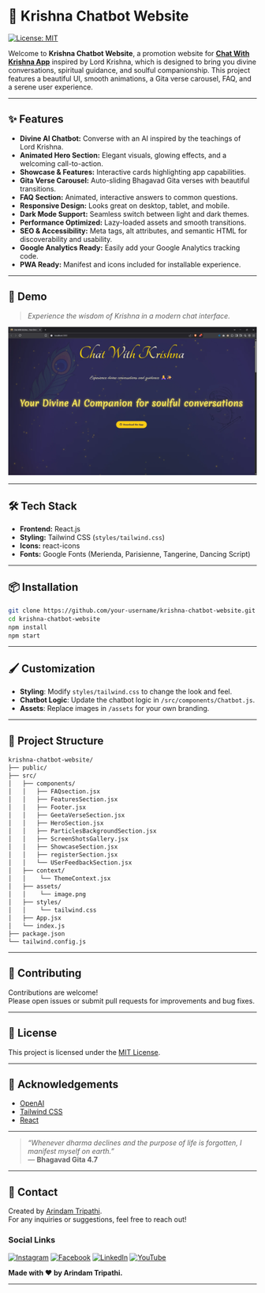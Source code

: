 # 🦚 Krishna Chatbot Website

[![License: MIT](https://img.shields.io/badge/License-MIT-blue.svg)](https://opensource.org/licenses/MIT)

Welcome to **Krishna Chatbot Website**, a promotion website for **[Chat With Krishna App](https://github.com/ArindamTripathi619/krishna_chatbot/)** inspired by Lord Krishna, which is designed to bring you divine conversations, spiritual guidance, and soulful companionship. This project features a beautiful UI, smooth animations, a Gita verse carousel, FAQ, and a serene user experience.

---

## ✨ Features

- **Divine AI Chatbot:** Converse with an AI inspired by the teachings of Lord Krishna.
- **Animated Hero Section:** Elegant visuals, glowing effects, and a welcoming call-to-action.
- **Showcase & Features:** Interactive cards highlighting app capabilities.
- **Gita Verse Carousel:** Auto-sliding Bhagavad Gita verses with beautiful transitions.
- **FAQ Section:** Animated, interactive answers to common questions.
- **Responsive Design:** Looks great on desktop, tablet, and mobile.
- **Dark Mode Support:** Seamless switch between light and dark themes.
- **Performance Optimized:** Lazy-loaded assets and smooth transitions.
- **SEO & Accessibility:** Meta tags, alt attributes, and semantic HTML for discoverability and usability.
- **Google Analytics Ready:** Easily add your Google Analytics tracking code.
- **PWA Ready:** Manifest and icons included for installable experience.

---

## 🚀 Demo

> _Experience the wisdom of Krishna in a modern chat interface._

![Krishna Chatbot Screenshot](./src/assets/screenshot.webp)

---

## 🛠️ Tech Stack

- **Frontend:** React.js
- **Styling:** Tailwind CSS (`styles/tailwind.css`)
- **Icons:** react-icons
- **Fonts:** Google Fonts (Merienda, Parisienne, Tangerine, Dancing Script)

---

## 📦 Installation

```bash
git clone https://github.com/your-username/krishna-chatbot-website.git
cd krishna-chatbot-website
npm install
npm start
```

---

## 🖌️ Customization

- **Styling**: Modify `styles/tailwind.css` to change the look and feel.
- **Chatbot Logic**: Update the chatbot logic in `/src/components/Chatbot.js`.
- **Assets**: Replace images in `/assets` for your own branding.

---

## 📁 Project Structure

```
krishna-chatbot-website/
├── public/
├── src/
│   ├── components/
│   │   ├── FAQsection.jsx
│   │   ├── FeaturesSection.jsx
│   │   ├── Footer.jsx
│   │   ├── GeetaVerseSection.jsx
│   │   ├── HeroSection.jsx
│   │   ├── ParticlesBackgroundSection.jsx
│   │   ├── ScreenShotsGallery.jsx
│   │   ├── ShowcaseSection.jsx
│   │   ├── registerSection.jsx
│   │   └── USerFeedbackSection.jsx
│   ├── context/
│   │    └── ThemeContext.jsx
│   ├── assets/
│   │    └── image.png
│   ├── styles/
│   │    └── tailwind.css
│   ├── App.jsx
│   └── index.js
├── package.json
└── tailwind.config.js
```

---

## 🤝 Contributing

Contributions are welcome!  
Please open issues or submit pull requests for improvements and bug fixes.

---

## 📜 License

This project is licensed under the [MIT License](LICENSE).

---

## 🙏 Acknowledgements

- [OpenAI](https://openai.com/)
- [Tailwind CSS](https://tailwindcss.com/)
- [React](https://reactjs.org/)

---

> _“Whenever dharma declines and the purpose of life is forgotten, I manifest myself on earth.”_  
> — **Bhagavad Gita 4.7**
---

## 📧 Contact

Created by [Arindam Tripathi](https://github.com/ArindamTripathi619).  
For any inquiries or suggestions, feel free to reach out!

### Social Links  
[![Instagram](https://img.shields.io/badge/Instagram-%23E4405F.svg?&style=for-the-badge&logo=instagram&logoColor=white)](https://www.instagram.com/_arindxm/)  [![Facebook](https://img.shields.io/badge/Facebook-%231877F2.svg?&style=for-the-badge&logo=facebook&logoColor=white)](https://www.facebook.com/arindam.tripathi.180/)  [![LinkedIn](https://img.shields.io/badge/LinkedIn-%230077B5.svg?&style=for-the-badge&logo=linkedin&logoColor=white)](https://www.linkedin.com/in/arindam-tripathi-962551349/)  [![YouTube](https://img.shields.io/badge/YouTube-%23FF0000.svg?&style=for-the-badge&logo=youtube&logoColor=white)](https://www.youtube.com/@arindamtripathi4602)  

**Made with ❤️ by Arindam Tripathi.**

---

